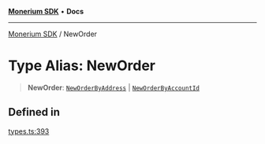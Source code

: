 [**Monerium SDK**](../README.md) • **Docs**

---

[Monerium SDK](../README.md) / NewOrder

# Type Alias: NewOrder

> **NewOrder**: [`NewOrderByAddress`](../interfaces/NewOrderByAddress.md) \| [`NewOrderByAccountId`](../interfaces/NewOrderByAccountId.md)

## Defined in

[types.ts:393](https://github.com/monerium/js-monorepo/blob/6fd0ad80ad4e8d991580cbeedf4372ce7e758e51/packages/sdk/src/types.ts#L393)

